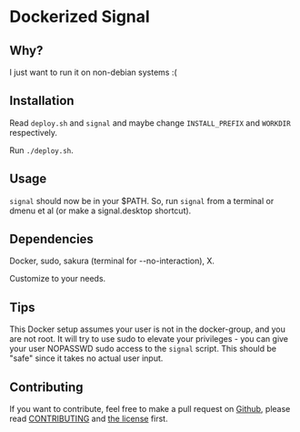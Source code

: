 # Dockerized Signal

## Why?

I just want to run it on non-debian systems :(

## Installation

Read `deploy.sh` and `signal` and maybe change `INSTALL_PREFIX` and `WORKDIR` respectively.

Run `./deploy.sh`.

## Usage

`signal` should now be in your $PATH. So, run `signal` from a terminal or dmenu et al (or make a signal.desktop shortcut).

## Dependencies

Docker, sudo, sakura (terminal for --no-interaction), X.

Customize to your needs.

## Tips

This Docker setup assumes your user is not in the docker-group, and you are not root. It will try to use sudo to elevate your privileges - you can give your user NOPASSWD sudo access to the `signal` script. This should be "safe" since it takes no actual user input.

## Contributing

If you want to contribute, feel free to make a pull request on [Github](https://github.com/Xiaogrill/docker-signal), please read [CONTRIBUTING](CONTRIBUTING) and [the license](UNLICENSE) first.

